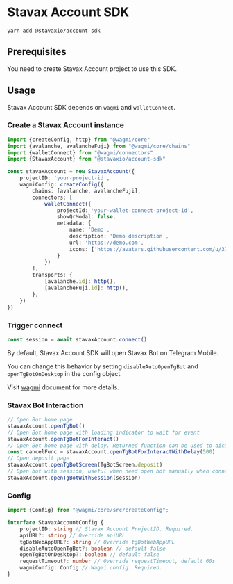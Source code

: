 # Stavax Account SDK

```
yarn add @stavaxio/account-sdk 
```

## Prerequisites

You need to create Stavax Account project to use this SDK.

## Usage

Stavax Account SDK depends on `wagmi` and `walletConnect`.

### Create a Stavax Account instance

```ts
import {createConfig, http} from "@wagmi/core"
import {avalanche, avalancheFuji} from "@wagmi/core/chains"
import {walletConnect} from "@wagmi/connectors"
import {StavaxAccount} from "@stavaxio/account-sdk"

const stavaxAccount = new StavaxAccount({
    projectID: 'your-project-id',
    wagmiConfig: createConfig({
        chains: [avalanche, avalancheFuji],
        connectors: [
            walletConnect({
                projectId: 'your-wallet-connect-project-id',
                showQrModal: false,
                metadata: {
                    name: 'Demo',
                    description: 'Demo description',
                    url: 'https://demo.com',
                    icons: ['https://avatars.githubusercontent.com/u/37784886']
                }
            })
        ],
        transports: {
            [avalanche.id]: http(),
            [avalancheFuji.id]: http(),
        },
    })
})
```

### Trigger connect

```ts
const session = await stavaxAccount.connect()
```

By default, Stavax Account SDK will open Stavax Bot on Telegram Mobile.

You can change this behavior by setting `disableAutoOpenTgBot` and `openTgBotOnDesktop` in the config object.

Visit [wagmi](https://wagmi.sh) document for more details.

### Stavax Bot Interaction

```ts
// Open Bot home page
stavaxAccount.openTgBot()
// Open Bot home page with loading indicator to wait for event
stavaxAccount.openTgBotForInteract()
// Open Bot home page with delay. Returned function can be used to dicard the open
const cancelFunc = stavaxAccount.openTgBotForInteractWithDelay(500)
// Open deposit page
stavaxAccount.openTgBotScreen(TgBotScreen.deposit)
// Open bot with session, useful when need open bot manually when connect
stavaxAccount.openTgBotWithSession(session)
```

### Config

```ts
import {Config} from "@wagmi/core/src/createConfig";

interface StavaxAccountConfig {
    projectID: string // Stavax Account ProjectID. Required.
    apiURL?: string // Override apiURL
    tgBotWebAppURL?: string // Override tgBotWebAppURL
    disableAutoOpenTgBot?: boolean // default false
    openTgBotOnDesktop?: boolean // default false
    requestTimeout?: number // Override requestTimeout, default 60s
    wagmiConfig: Config // Wagmi config. Required.
}
```


